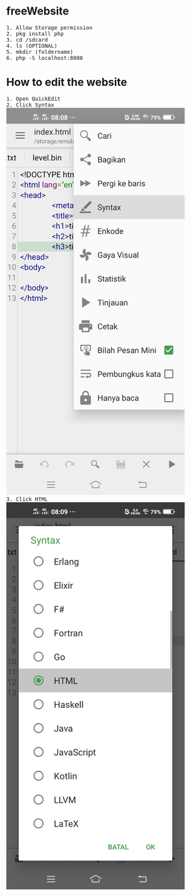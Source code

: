 # freeWebsite
<pre>
1. Allow Storage permission
2. pkg install php
3. cd /sdcard
4. ls (OPTIONAL)
5. mkdir (foldername)
6. php -S localhost:8080
</pre>
# How to edit the website
<pre>
1. Open QuickEdit
2. Click Syntax
<img src=".PNGFILE/Screenshot_20210809_080853.jpg" alt="">
3. Click HTML
<img src=".PNGFILE/Screenshot_20210809_080902.jpg" alt="">
